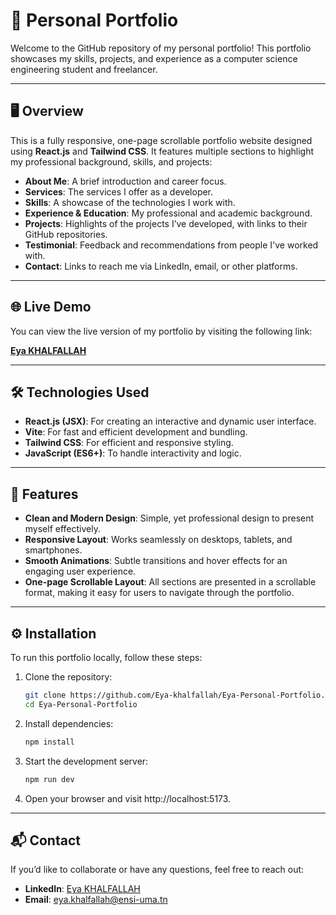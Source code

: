 # 🌟 Personal Portfolio

Welcome to the GitHub repository of my personal portfolio! This portfolio showcases my skills, projects, and experience as a computer science engineering student and freelancer.

---

## 🖥️ Overview

This is a fully responsive, one-page scrollable portfolio website designed using **React.js** and **Tailwind CSS**. It features multiple sections to highlight my professional background, skills, and projects:

- **About Me**: A brief introduction and career focus.
- **Services**: The services I offer as a developer.
- **Skills**: A showcase of the technologies I work with.
- **Experience & Education**: My professional and academic background.
- **Projects**: Highlights of the projects I’ve developed, with links to their GitHub repositories.
- **Testimonial**: Feedback and recommendations from people I've worked with.
- **Contact**: Links to reach me via LinkedIn, email, or other platforms.

---

## 🌐 Live Demo

You can view the live version of my portfolio by visiting the following link:

[**Eya KHALFALLAH**](https://eya-khalfallah.vercel.app/)

---

## 🛠️ Technologies Used

- **React.js (JSX)**: For creating an interactive and dynamic user interface.
- **Vite**: For fast and efficient development and bundling.
- **Tailwind CSS**: For efficient and responsive styling.
- **JavaScript (ES6+)**: To handle interactivity and logic.

---

## 🚀 Features

- **Clean and Modern Design**: Simple, yet professional design to present myself effectively.
- **Responsive Layout**: Works seamlessly on desktops, tablets, and smartphones.
- **Smooth Animations**: Subtle transitions and hover effects for an engaging user experience.
- **One-page Scrollable Layout**: All sections are presented in a scrollable format, making it easy for users to navigate through the portfolio.

---

## ⚙️ Installation

To run this portfolio locally, follow these steps:

1. Clone the repository:
   ```bash
   git clone https://github.com/Eya-khalfallah/Eya-Personal-Portfolio.git
   cd Eya-Personal-Portfolio
   ```

2. Install dependencies:
   ```bash
   npm install
   ```

3. Start the development server:
   ```bash
   npm run dev
   ```

4. Open your browser and visit http://localhost:5173.

---

## 📬 Contact

If you’d like to collaborate or have any questions, feel free to reach out:

- **LinkedIn**: [Eya KHALFALLAH](https://www.linkedin.com/in/eya-khalfallah)
- **Email**: [eya.khalfallah@ensi-uma.tn](mailto:eya.khalfallah@ensi-uma.tn)